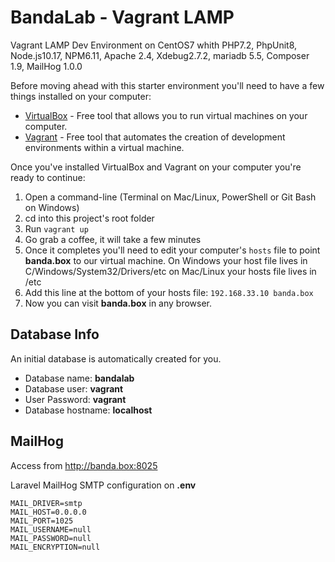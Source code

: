 # BandaLab - Vagrant LAMP
Vagrant LAMP Dev Environment on CentOS7 whith PHP7.2, PhpUnit8, Node.js10.17, NPM6.11, Apache 2.4, Xdebug2.7.2, mariadb 5.5, Composer 1.9, MailHog 1.0.0 

Before moving ahead with this starter environment you'll need to have a few things installed on your computer:
* [VirtualBox](https://www.virtualbox.org/) - Free tool that allows you to run virtual machines on your computer.
* [Vagrant](https://www.vagrantup.com/) - Free tool that automates the creation of development environments within a virtual machine.

Once you've installed VirtualBox and Vagrant on your computer you're ready to continue:
1. Open a command-line (Terminal on Mac/Linux, PowerShell or Git Bash on Windows)
2. cd into this project's root folder
3. Run `vagrant up`
4. Go grab a coffee, it will take a few minutes
5. Once it completes you'll need to edit your computer's `hosts` file to point **banda.box** to our virtual machine. On Windows your host file lives in C/Windows/System32/Drivers/etc on Mac/Linux your hosts file lives in /etc
6. Add this line at the bottom of your hosts file: `192.168.33.10 banda.box`
7. Now you can visit **banda.box** in any browser.

## Database Info
An initial database is automatically created for you.

- Database name: **bandalab**
- Database user: **vagrant**
- User Password: **vagrant**
- Database hostname: **localhost**

## MailHog 
Access from http://banda.box:8025

Laravel MailHog SMTP configuration on **.env**
```
MAIL_DRIVER=smtp
MAIL_HOST=0.0.0.0
MAIL_PORT=1025
MAIL_USERNAME=null
MAIL_PASSWORD=null
MAIL_ENCRYPTION=null
```